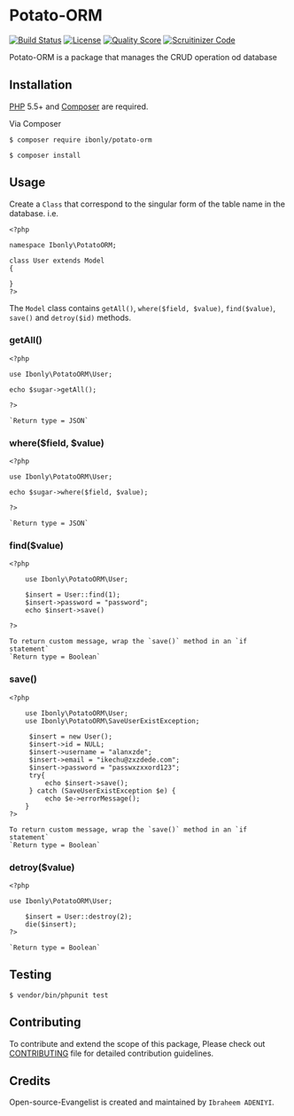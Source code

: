 # Potato-ORM

[![Build Status](https://travis-ci.org/andela-iadeniyi/Potato-ORM.svg)](https://travis-ci.org/andela-iadeniyi/Potato-ORM)
[![License](http://img.shields.io/:license-mit-blue.svg)](https://github.com/andela-iadeniyi/Potato-ORM/blob/master/LICENCE)
[![Quality Score](https://img.shields.io/scrutinizer/g/andela-iadeniyi/Potato-ORM.svg?style=flat-square)](https://scrutinizer-ci.com/g/andela-iadeniyi/Potato-ORM)
[![Scruitinizer Code](https://scrutinizer-ci.com/g/andela-iadeniyi/Potato-ORM/badges/quality-score.png?b=master)](https://scrutinizer-ci.com/g/andela-iadeniyi/Potato-ORM)

Potato-ORM is a package that manages the CRUD operation od database

## Installation

[PHP](https://php.net) 5.5+ and [Composer](https://getcomposer.org) are required.

Via Composer

```
$ composer require ibonly/potato-orm
```

```
$ composer install
```
## Usage
Create a `Class` that correspond to the singular form of the table name in the database. i.e.

```
<?php

namespace Ibonly\PotatoORM;

class User extends Model
{

}
?>
```
The `Model` class contains `getAll()`, `where($field, $value)`, `find($value)`, `save()` and `detroy($id)` methods.

### getAll()
```
<?php

use Ibonly\PotatoORM\User;

echo $sugar->getAll();

?>
```
    `Return type = JSON`

### where($field, $value)
```
<?php

use Ibonly\PotatoORM\User;

echo $sugar->where($field, $value);

?>
```
    `Return type = JSON`

### find($value)
```
<?php

    use Ibonly\PotatoORM\User;

    $insert = User::find(1);
    $insert->password = "password";
    echo $insert->save()

?>
```
    To return custom message, wrap the `save()` method in an `if statement`
    `Return type = Boolean`

### save()
```
<?php

    use Ibonly\PotatoORM\User;
    use Ibonly\PotatoORM\SaveUserExistException;

     $insert = new User();
     $insert->id = NULL;
     $insert->username = "alanxzde";
     $insert->email = "ikechu@zxzdede.com";
     $insert->password = "passwxzxxord123";
     try{
         echo $insert->save();
     } catch (SaveUserExistException $e) {
         echo $e->errorMessage();
    }
?>
```
    To return custom message, wrap the `save()` method in an `if statement`
    `Return type = Boolean`

### detroy($value)
```
<?php

use Ibonly\PotatoORM\User;

    $insert = User::destroy(2);
    die($insert);
?>
```
    `Return type = Boolean`

## Testing
```
$ vendor/bin/phpunit test
```

## Contributing
To contribute and extend the scope of this package,
Please check out [CONTRIBUTING](CONTRIBUTING.md) file for detailed contribution guidelines.

## Credits

Open-source-Evangelist is created and maintained by `Ibraheem ADENIYI`.